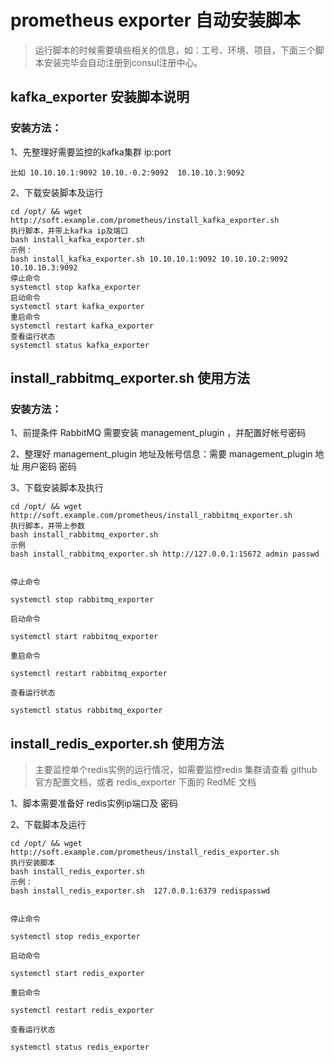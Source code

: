 
# prometheus exporter 自动安装脚本



> 运行脚本的时候需要填些相关的信息，如：工号、环境、项目，下面三个脚本安装完毕会自动注册到consul注册中心。

## kafka_exporter 安装脚本说明

### 安装方法：
 1、先整理好需要监控的kafka集群 ip:port  
 ```
比如 10.10.10.1:9092 10.10.·0.2:9092  10.10.10.3:9092
```
 2、下载安装脚本及运行

```
cd /opt/ && wget http://soft.example.com/prometheus/install_kafka_exporter.sh
执行脚本，并带上kafka ip及端口
bash install_kafka_exporter.sh
示例：
bash install_kafka_exporter.sh 10.10.10.1:9092 10.10.10.2:9092  10.10.10.3:9092
停止命令
systemctl stop kafka_exporter
启动命令
systemctl start kafka_exporter
重启命令
systemctl restart kafka_exporter
查看运行状态
systemctl status kafka_exporter
```

## install_rabbitmq_exporter.sh 使用方法

### 安装方法：
1、前提条件 RabbitMQ 需要安装 management_plugin ，并配置好帐号密码

2、整理好 management_plugin 地址及帐号信息：需要  management_plugin 地址  用户密码  密码


3、下载安装脚本及执行
```
cd /opt/ && wget http://soft.example.com/prometheus/install_rabbitmq_exporter.sh
执行脚本，并带上参数
bash install_rabbitmq_exporter.sh
示例
bash install_rabbitmq_exporter.sh http://127.0.0.1:15672 admin passwd


停止命令

systemctl stop rabbitmq_exporter

启动命令

systemctl start rabbitmq_exporter

重启命令

systemctl restart rabbitmq_exporter

查看运行状态

systemctl status rabbitmq_exporter
```

## install_redis_exporter.sh 使用方法

> 主要监控单个redis实例的运行情况，如需要监控redis 集群请查看 github 官方配置文档，或者 redis_exporter 下面的 RedME 文档
 
1、脚本需要准备好 redis实例ip端口及 密码

2、下载脚本及运行
```
cd /opt/ && wget http://soft.example.com/prometheus/install_redis_exporter.sh
执行安装脚本
bash install_redis_exporter.sh
示例：
bash install_redis_exporter.sh  127.0.0.1:6379 redispasswd


停止命令

systemctl stop redis_exporter

启动命令

systemctl start redis_exporter

重启命令

systemctl restart redis_exporter

查看运行状态

systemctl status redis_exporter
```